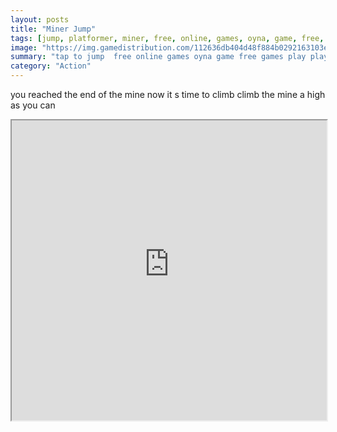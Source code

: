 ```yaml
---
layout: posts
title: "Miner Jump"
tags: [jump, platformer, miner, free, online, games, oyna, game, free, games, play, play, games]
image: "https://img.gamedistribution.com/112636db404d48f884b0292163103e7e.jpg"
summary: "tap to jump  free online games oyna game free games play play games"
category: "Action"
---
```


you reached the end of the mine now it s time to climb climb the mine a high as you can

<iframe width="100%" height="480px;" src="https://html5.gamedistribution.com/112636db404d48f884b0292163103e7e/"></iframe>
